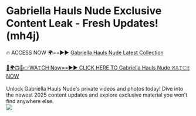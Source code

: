 # Gabriella Hauls Nude Exclusive Content Leak - Fresh Updates! (mh4j)

🔥 ACCESS NOW 🌍==►► <a href="https://tinyurl.com/2mz8nhtm" rel="nofollow">Gabriella Hauls Nude Latest Collection</a>
<br><br>
[🔴🌍📺📱👉WA𝚃CH Now==►► CLICK HERE TO Gabriella Hauls Nude 𝚆𝙰𝚃𝙲𝙷 NOW](https://tinyurl.com/2mz8nhtm)
<br><br>
Unlock Gabriella Hauls Nude's private videos and photos today! Dive into the newest 2025 content updates and explore exclusive material you won’t find anywhere else.
<br>
<a href="https://tinyurl.com/2mz8nhtm" rel="nofollow" data-target="animated-image.originalLink"><img src="https://camo.githubusercontent.com/8a4f000d20f83aca3bf7ec5f350d767afa0574a8a352519fd8cfa583a6f93a33/68747470733a2f2f692e696d6775722e636f6d2f644a486b345a712e676966" data-canonical-src="https://i.imgur.com/dJHk4Zq.gif" style="max-width: 100%; display: inline-block;" data-target="animated-image.originalImage"></a>
<br>

